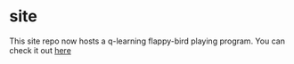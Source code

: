 # site
This site repo now hosts a q-learning flappy-bird playing program. You can check it out [here](https://www.flappy.delagoandres.dev)
